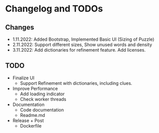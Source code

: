 # Changelog and TODOs

## Changes
* 1.11.2022: Added Bootstrap, Implemented Basic UI (Sizing of Puzzle)
* 2.11.2022: Support different sizes, Show unused words and density
* 3.11.2022: Add dictionaries for refinement feature. Add licenses. 

## TODO
* Finalize UI
  * Support Refinement with dictionaries, including clues.
* Improve Performance
  * Add loading indicator
  * Check worker threads
* Documentation
  * Code documentation
  * Readme.md
* Release + Post
  * Dockerfile
